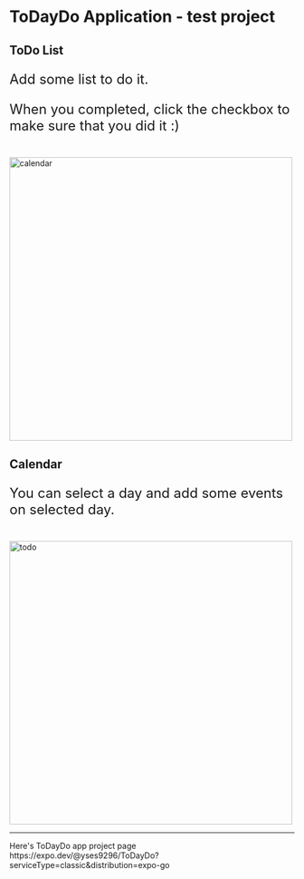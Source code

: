 # ToDayDo Application - test project

## ToDo List 

<p style="font-size: 24px;">Add some list to do it.</p>
<p style="font-size: 24px;">When you completed, click the checkbox to make sure that you did it :)</p>
<br/>
<img src="https://user-images.githubusercontent.com/54027716/214574216-30fdb13f-91c6-44fd-9585-feca4b52ce05.jpg" alt="calendar" style="display: block; width: 500px" />


## Calendar
<p style="font-size: 24px;">You can select a day and add some events on selected day.</p>
<br/>
<img src="https://user-images.githubusercontent.com/54027716/214574202-a7451c53-fa4d-42ca-9fa3-513a07c5f36d.jpg" alt="todo" style="display: block; width: 500px" />


<hr/>
Here's ToDayDo app project page <br/>
https://expo.dev/@yses9296/ToDayDo?serviceType=classic&distribution=expo-go
